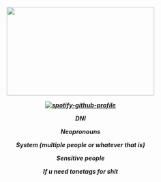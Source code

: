 &nbsp;
<h5 div align="center">

<img src="https://github.com/user-attachments/assets/fbadbb80-ee24-4005-b4b8-7c6d167be562" width="346" height="207">
 
[![spotify-github-profile](https://spotify-github-profile.kittinanx.com/api/view?uid=31adelqqztdm2qcu4e4zizema2jy&cover_image=true&theme=natemoo-re&show_offline=true&background_color=121212&interchange=true&bar_color=c90d33&bar_color_cover=false)](https://github.com/kittinan/spotify-github-profile)

DNI

Neopronouns

System (multiple people or whatever that is)

Sensitive people

If u need tonetags for shit
<div>
